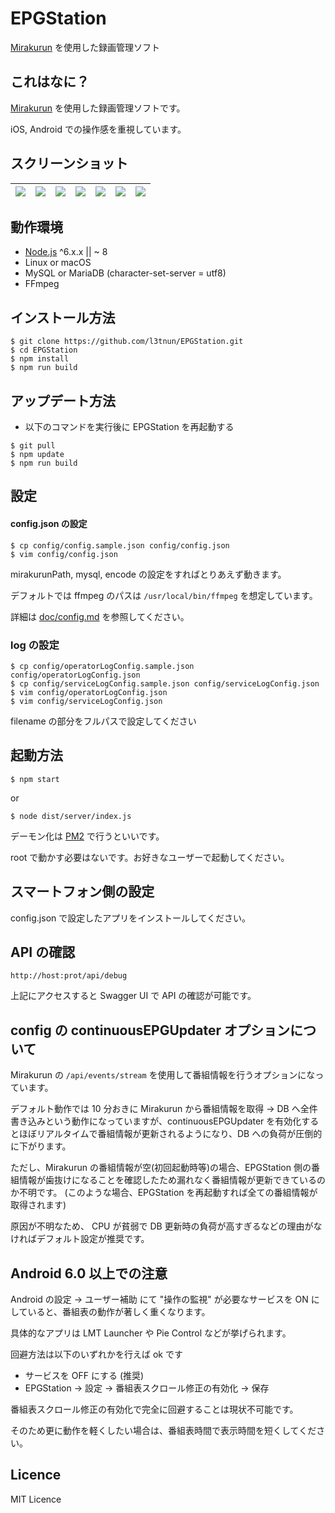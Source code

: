 EPGStation
====

[Mirakurun](https://github.com/Chinachu/Mirakurun) を使用した録画管理ソフト

## これはなに？

[Mirakurun](https://github.com/Chinachu/Mirakurun) を使用した録画管理ソフトです。

iOS, Android での操作感を重視しています。

## スクリーンショット

|![](https://raw.githubusercontent.com/wiki/l3tnun/EPGStation/images/demo/top.png)|![](https://raw.githubusercontent.com/wiki/l3tnun/EPGStation/images/demo/live.png)|![](https://raw.githubusercontent.com/wiki/l3tnun/EPGStation/images/demo/program.png)|![](https://raw.githubusercontent.com/wiki/l3tnun/EPGStation/images/demo/recorded.png)|![](https://raw.githubusercontent.com/wiki/l3tnun/EPGStation/images/demo/reserves.png)|![](https://raw.githubusercontent.com/wiki/l3tnun/EPGStation/images/demo/rule.png)|![](https://raw.githubusercontent.com/wiki/l3tnun/EPGStation/images/demo/search.png)|
|---|---|---|---|---|---|---|

## 動作環境

* [Node.js](http://nodejs.org/) ^6.x.x || ~ 8
* Linux or macOS
* MySQL or MariaDB (character-set-server = utf8)
* FFmpeg

## インストール方法
````
$ git clone https://github.com/l3tnun/EPGStation.git
$ cd EPGStation
$ npm install
$ npm run build
````

## アップデート方法
* 以下のコマンドを実行後に EPGStation を再起動する

```
$ git pull
$ npm update
$ npm run build
```

## 設定

#### config.json の設定

````
$ cp config/config.sample.json config/config.json
$ vim config/config.json
````

mirakurunPath, mysql, encode の設定をすればとりあえず動きます。

デフォルトでは ffmpeg のパスは ```/usr/local/bin/ffmpeg``` を想定しています。

詳細は [doc/config.md](doc/config.md) を参照してください。

### log の設定

````
$ cp config/operatorLogConfig.sample.json config/operatorLogConfig.json
$ cp config/serviceLogConfig.sample.json config/serviceLogConfig.json
$ vim config/operatorLogConfig.json
$ vim config/serviceLogConfig.json
````

filename の部分をフルパスで設定してください

## 起動方法
````
$ npm start
````

or

````
$ node dist/server/index.js
````

デーモン化は [PM2](http://pm2.keymetrics.io/) で行うといいです。

root で動かす必要はないです。お好きなユーザーで起動してください。

## スマートフォン側の設定

config.json で設定したアプリをインストールしてください。

## API の確認

````
http://host:prot/api/debug
````

上記にアクセスすると Swagger UI で API の確認が可能です。

## config の continuousEPGUpdater オプションについて

Mirakurun の ```/api/events/stream``` を使用して番組情報を行うオプションになっています。

デフォルト動作では 10 分おきに Mirakurun から番組情報を取得 -> DB へ全件書き込みという動作になっていますが、continuousEPGUpdater を有効化するとほぼリアルタイムで番組情報が更新されるようになり、DB への負荷が圧倒的に下がります。

ただし、Mirakurun の番組情報が空(初回起動時等)の場合、EPGStation 側の番組情報が歯抜けになることを確認したため漏れなく番組情報が更新できているのか不明です。 (このような場合、EPGStation を再起動すれば全ての番組情報が取得されます)

原因が不明なため、 CPU が貧弱で DB 更新時の負荷が高すぎるなどの理由がなければデフォルト設定が推奨です。

## Android 6.0 以上での注意

Android の設定 -> ユーザー補助 にて "操作の監視" が必要なサービスを ON にしていると、番組表の動作が著しく重くなります。

具体的なアプリは LMT Launcher や Pie Control などが挙げられます。

回避方法は以下のいずれかを行えば ok です

* サービスを OFF にする (推奨)
* EPGStation -> 設定 -> 番組表スクロール修正の有効化 -> 保存


番組表スクロール修正の有効化で完全に回避することは現状不可能です。

そのため更に動作を軽くしたい場合は、番組表時間で表示時間を短くしてください。

## Licence

MIT Licence
